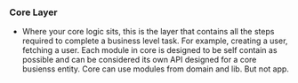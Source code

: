### Core Layer

- Where your core logic sits, this is the layer that contains all the steps required to complete a business level task. For example, creating a user, fetching a user. Each module in core is designed to be self contain as possible and can be considered its own API designed for a core busienss entity. Core can use modules from domain and lib. But not app.
